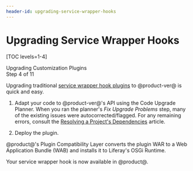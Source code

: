 ```yaml
---
header-id: upgrading-service-wrapper-hooks
---
```


# Upgrading Service Wrapper Hooks

[TOC levels=1-4]

<div class="learn-path-step">
    <p>Upgrading Customization Plugins<br>Step 4 of 11</p> 
</div>

Upgrading traditional
[service wrapper hook plugins](/docs/tutorials/6-2/-/knowledge_base/t/overriding-a-portal-service-using-a-hook)
to @product-ver@ is quick and easy.

1.  Adapt your code to @product-ver@'s API using the Code Upgrade Planner. When
    you ran the planner's *Fix Upgrade Problems* step, many of the existing
    issues were autocorrected/flagged. For any remaining errors, consult the
    [Resolving a Project's Dependencies](/docs/tutorials/7-2/-/knowledge_base/t/resolving-a-projects-dependencies)
    article.

2.  Deploy the plugin.

@product@'s Plugin Compatibility Layer converts the plugin WAR to a Web
Application Bundle (WAB) and installs it to Liferay's OSGi Runtime.

Your service wrapper hook is now available in @product@.
